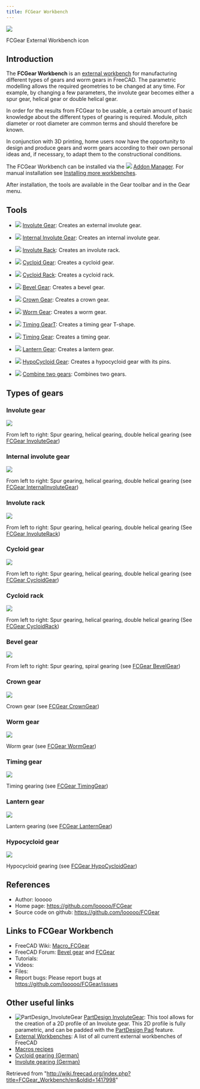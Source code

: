 ```yaml
---
title: FCGear Workbench
---
```


![](/src/assets/images/FCGear_workbench_icon.svg)

FCGear External Workbench icon

## Introduction

The **FCGear Workbench** is an [external workbench](/External_workbenches "External workbenches") for manufacturing different types of gears and worm gears in FreeCAD. The parametric modelling allows the required geometries to be changed at any time. For example, by changing a few parameters, the involute gear becomes either a spur gear, helical gear or double helical gear.

In order for the results from FCGear to be usable, a certain amount of basic knowledge about the different types of gearing is required. Module, pitch diameter or root diameter are common terms and should therefore be known.

In conjunction with 3D printing, home users now have the opportunity to design and produce gears and worm gears according to their own personal ideas and, if necessary, to adapt them to the constructional conditions.

The FCGear Workbench can be installed via the ![](/src/assets/images/AddonManager.svg) [Addon Manager](/Std_AddonMgr "Std AddonMgr"). For manual installation see [Installing more workbenches](/Installing_more_workbenches "Installing more workbenches").

After installation, the tools are available in the Gear toolbar and in the Gear menu.

## Tools

- ![](/src/assets/images/FCGear_InvoluteGear.svg) [Involute Gear](/FCGear_InvoluteGear "FCGear InvoluteGear"): Creates an external involute gear.

- ![](/src/assets/images/FCGear_InternalInvoluteGear.svg) [Internal Involute Gear](/FCGear_InternalInvoluteGear "FCGear InternalInvoluteGear"): Creates an internal involute gear.

- ![](/src/assets/images/FCGear_InvoluteRack.svg) [Involute Rack](/FCGear_InvoluteRack "FCGear InvoluteRack"): Creates an involute rack.

- ![](/src/assets/images/FCGear_CycloidGear.svg) [Cycloid Gear](/FCGear_CycloidGear "FCGear CycloidGear"): Creates a cycloid gear.

- ![](/src/assets/images/FCGear_CycloidRack.svg) [Cycloid Rack](/FCGear_CycloidRack "FCGear CycloidRack"): Creates a cycloid rack.

- ![](/src/assets/images/FCGear_BevelGear.svg) [Bevel Gear](/FCGear_BevelGear "FCGear BevelGear"): Creates a bevel gear.

- ![](/src/assets/images/FCGear_CrownGear.svg) [Crown Gear](/FCGear_CrownGear "FCGear CrownGear"): Creates a crown gear.

- ![](/src/assets/images/FCGear_WormGear.svg) [Worm Gear](/FCGear_WormGear "FCGear WormGear"): Creates a worm gear.

- ![](/src/assets/images/FCGear_TimingGearT.svg) [Timing GearT](/index.php?title=FCGear_TimingGearT&action=edit&redlink=1 "FCGear TimingGearT (page does not exist)"): Creates a timing gear T-shape.

- ![](/src/assets/images/FCGear_TimingGear.svg) [Timing Gear](/FCGear_TimingGear "FCGear TimingGear"): Creates a timing gear.

- ![](/src/assets/images/FCGear_LanternGear.svg) [Lantern Gear](/FCGear_LanternGear "FCGear LanternGear"): Creates a lantern gear.

- ![](/src/assets/images/FCGear_HypoCycloidGear.svg) [HypoCycloid Gear](/FCGear_HypoCycloidGear "FCGear HypoCycloidGear"): Creates a hypocycloid gear with its pins.

- ![](/src/assets/images/FCGear_GearConnector.svg) [Combine two gears](/FCGear_GearConnector "FCGear GearConnector"): Combines two gears.

## Types of gears

### Involute gear

![](/src/assets/images/Involute-Gear_example.png)

From left to right: Spur gearing, helical gearing, double helical gearing (see [FCGear InvoluteGear](/FCGear_InvoluteGear "FCGear InvoluteGear"))

### Internal involute gear

![](/src/assets/images/FCGear_InternalInvoluteGear-01.png)

From left to right: Spur gearing, helical gearing, double helical gearing (see [FCGear InternalInvoluteGear](/FCGear_InternalInvoluteGear "FCGear InternalInvoluteGear"))

### Involute rack

![](/src/assets/images/Involute-Rack_example.png)

From left to right: Spur gearing, helical gearing, double helical gearing (See [FCGear InvoluteRack](/FCGear_InvoluteRack "FCGear InvoluteRack"))

### Cycloid gear

![](/src/assets/images/Cycloid-Gear_example_1.png)

From left to right: Spur gearing, helical gearing, double helical gearing (see [FCGear CycloidGear](/FCGear_CycloidGear "FCGear CycloidGear"))

### Cycloid rack

![](/src/assets/images/FCGear_CycloidRack-01.png)

From left to right: Spur gearing, helical gearing, double helical gearing (See [FCGear CycloidRack](/FCGear_CycloidRack "FCGear CycloidRack"))

### Bevel gear

![](/src/assets/images/Bevel-Gear_example.png)

From left to right: Spur gearing, spiral gearing (see [FCGear BevelGear](/FCGear_BevelGear "FCGear BevelGear"))

### Crown gear

![](/src/assets/images/Crown-Gear_example.png)

Crown gear (see [FCGear CrownGear](/FCGear_CrownGear "FCGear CrownGear"))

### Worm gear

![](/src/assets/images/Worm-Gear_example.png)

Worm gear (see [FCGear WormGear](/FCGear_WormGear "FCGear WormGear"))

### Timing gear

![](/src/assets/images/Timing-Gear_example.png)

Timing gearing (see [FCGear TimingGear](/FCGear_TimingGear "FCGear TimingGear"))

### Lantern gear

![](/src/assets/images/Lantern-Gear_example.png)

Lantern gearing (see [FCGear LanternGear](/FCGear_LanternGear "FCGear LanternGear"))

### Hypocycloid gear

![](/src/assets/images/FCGear_FCGear_HypoCycloidGear-05.png)

Hypocycloid gearing (see [FCGear HypoCycloidGear](/FCGear_HypoCycloidGear "FCGear HypoCycloidGear"))

## References

- Author: looooo
- Home page: <https://github.com/looooo/FCGear>
- Source code on github: <https://github.com/looooo/FCGear>

## Links to FCGear Workbench

- FreeCAD Wiki: [Macro_FCGear](/Macro_FCGear "Macro FCGear")
- FreeCAD Forum: [Bevel gear](http://forum.freecadweb.org/viewtopic.php?f=3&t=12878) and [FCGear](http://forum.freecadweb.org/viewtopic.php?f=21&t=12968)
- Tutorials:
- Videos:
- Files:
- Report bugs: Please report bugs at <https://github.com/looooo/FCGear/issues>

## Other useful links

- ![PartDesign_InvoluteGear](/src/assets/images/PartDesign_InvoluteGear.svg) [PartDesign InvoluteGear](/PartDesign_InvoluteGear "PartDesign InvoluteGear"): This tool allows for the creation of a 2D profile of an Involute gear. This 2D profile is fully parametric, and can be padded with the [PartDesign Pad](/PartDesign_Pad "PartDesign Pad") feature.
- [External Workbenches](/External_workbenches "External workbenches"): A list of all current external workbenches of FreeCAD
- [Macros recipes](/Macros_recipes "Macros recipes")
- [Cycloid gearing (German)](https://vivat-geo.de/zykloidenverzahnung.html)
- [Involute gearing (German)](https://vivat-geo.de/evolventenverzahnung.html)

Retrieved from "<http://wiki.freecad.org/index.php?title=FCGear_Workbench/en&oldid=1417998>"
